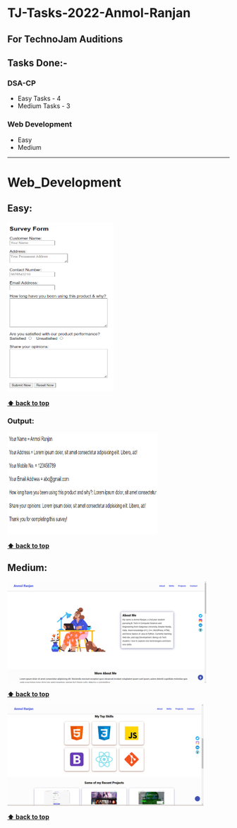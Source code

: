 # TJ-Tasks-2022-Anmol-Ranjan

## For TechnoJam Auditions

## Tasks Done:- 
### DSA-CP
- Easy Tasks - 4
- Medium Tasks - 3

### Web Development
- Easy
- Medium

---

# Web_Development

## Easy: 
[<img src="images/easy1.png" height="385" width="240" title="Survey Form">](Web_Development/Easy/survey_form.html)
   
**[⬆ back to top](#web_development)**
    
### Output:

[<img src="images/easy2_output.png" height="230" width="340" title="Survey Form Output">](Web_Development/Easy/survey_form.html)
   
**[⬆ back to top](#web_development)**

## Medium:

[<img src="images/medium1.png" height="230" title="Portfolio">](Web_Development/Medium/index.html)

**[⬆ back to top](#web_development)**

[<img src="images/medium2.png" height="230" title="Portfolio">](Web_Development/Medium/index.html)

**[⬆ back to top](#web_development)**
